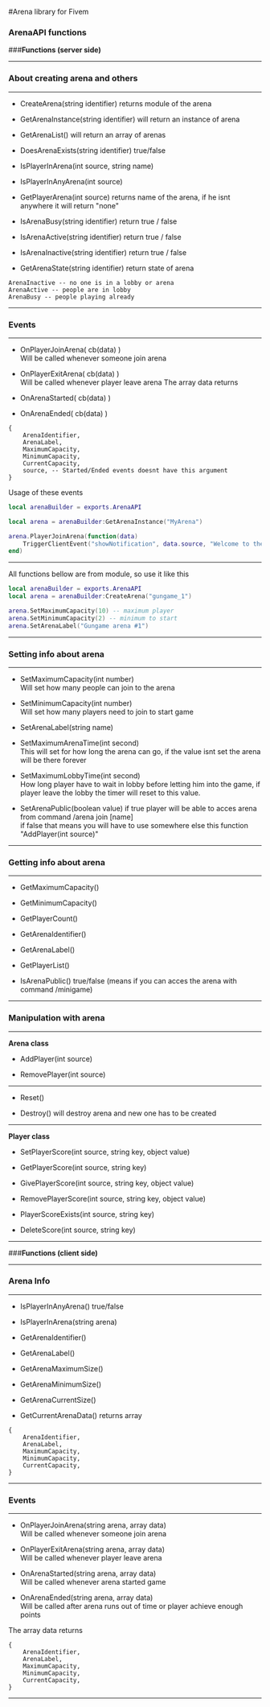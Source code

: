 #Arena library for Fivem


### ArenaAPI functions

###**Functions (server side)**

------------

### About creating arena and others

------------

- CreateArena(string identifier)  returns module of the arena
  
- GetArenaInstance(string identifier) will return an instance of arena
  
- GetArenaList() will return an array of arenas

- DoesArenaExists(string identifier) true/false

- IsPlayerInArena(int source, string name)

- IsPlayerInAnyArena(int source)
 
- GetPlayerArena(int source) returns name of the arena, if he isnt anywhere it will return "none" 
 
- IsArenaBusy(string identifier) return true / false

- IsArenaActive(string identifier) return true / false

- IsArenaInactive(string identifier) return true / false

- GetArenaState(string identifier) return state of arena<br>
 ```
 ArenaInactive -- no one is in a lobby or arena
 ArenaActive -- people are in lobby
 ArenaBusy -- people playing already
 ```

------------

### Events

------------

- OnPlayerJoinArena( cb(data) )<br>
Will be called whenever someone join arena

- OnPlayerExitArena( cb(data) )<br>
Will be called whenever player leave arena
The array data returns

- OnArenaStarted( cb(data) )

- OnArenaEnded( cb(data) )
```
{
    ArenaIdentifier,
    ArenaLabel,
    MaximumCapacity,
    MinimumCapacity,
    CurrentCapacity,
    source, -- Started/Ended events doesnt have this argument
}
```
  
Usage of these events
```LUA
local arenaBuilder = exports.ArenaAPI

local arena = arenaBuilder:GetArenaInstance("MyArena")

arena.PlayerJoinArena(function(data)
    TriggerClientEvent("showNotification", data.source, "Welcome to the arena: " .. data.ArenaLabel)
end)
```
  
------------

All functions bellow are from module, so use it like this

```LUA
local arenaBuilder = exports.ArenaAPI
local arena = arenaBuilder:CreateArena("gungame_1")

arena.SetMaximumCapacity(10) -- maximum player
arena.SetMinimumCapacity(2) -- minimum to start
arena.SetArenaLabel("Gungame arena #1")
```
------------ 

### Setting info about arena

------------

- SetMaximumCapacity(int number)<br>Will set how many people can join to the arena

- SetMinimumCapacity(int number)<br>Will set how many players need to join to start game

- SetArenaLabel(string name)

- SetMaximumArenaTime(int second) <br>This will set for how long the arena can go, 
if the value isnt set the arena will be there forever

- SetMaximumLobbyTime(int second) <br>
  How long player have to wait in lobby before letting him into the game,
  if player leave the lobby the timer will reset to this value.
  
- SetArenaPublic(boolean value) if true player will be able to acces arena from command /arena join [name]  
if false that means you will have to use somewhere else this function "AddPlayer(int source)"
------------

### Getting info about arena

------------

- GetMaximumCapacity()

- GetMinimumCapacity()

- GetPlayerCount()

- GetArenaIdentifier()

- GetArenaLabel()

- GetPlayerList()

- IsArenaPublic() true/false (means if you can acces the arena with command /minigame)

------------
### Manipulation with arena

------------
**Arena class**

- AddPlayer(int source)

- RemovePlayer(int source)

------------

- Reset()

- Destroy() will destroy arena and new one has to be created

------------
**Player class**

- SetPlayerScore(int source, string key, object value)

- GetPlayerScore(int source, string key)

- GivePlayerScore(int source, string key, object value)

- RemovePlayerScore(int source, string key, object value)

- PlayerScoreExists(int source, string key)

- DeleteScore(int source, string key)

------------

###**Functions (client side)**

------------

### Arena Info

------------

- IsPlayerInAnyArena() true/false

- IsPlayerInArena(string arena)

- GetArenaIdentifier()

- GetArenaLabel()

- GetArenaMaximumSize()

- GetArenaMinimumSize()

- GetArenaCurrentSize()

- GetCurrentArenaData() returns array
```
{
    ArenaIdentifier,
    ArenaLabel,
    MaximumCapacity,
    MinimumCapacity,
    CurrentCapacity,
}
```
------------

### Events

------------

- OnPlayerJoinArena(string arena, array data)<br>
Will be called whenever someone join arena

- OnPlayerExitArena(string arena, array data)<br>
Will be called whenever player leave arena

- OnArenaStarted(string arena, array data)<br>
Will be called whenever arena started game

- OnArenaEnded(string arena, array data)<br>
Will be called after arena runs out of time or player achieve enough points

The array data returns
```
{
    ArenaIdentifier,
    ArenaLabel,
    MaximumCapacity,
    MinimumCapacity,
    CurrentCapacity,
}
```
  
------------